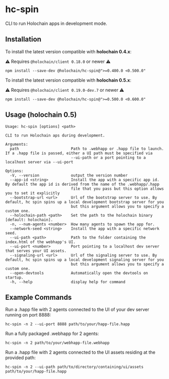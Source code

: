 # hc-spin

CLI to run Holochain apps in development mode.

## Installation

To install the latest version compatible with **holochain 0.4.x**:

⚠️ Requires `@holochain/client 0.18.0` or newer ⚠️

```
npm install --save-dev @holochain/hc-spin@">=0.400.0 <0.500.0"
```

To install the latest version compatible with **holochain 0.5.x**:

⚠️ Requires `@holochain/client 0.19.0-dev.7` or newer ⚠️

```
npm install --save-dev @holochain/hc-spin@">=0.500.0 <0.600.0"
```

## Usage (holochain 0.5)

```
Usage: hc-spin [options] <path>

CLI to run Holochain aps during development.

Arguments:
  path                       Path to .webhapp or .happ file to launch. If a .happ file is passed, either a UI path must be specified via
                             --ui-path or a port pointing to a localhost server via --ui-port

Options:
  -V, --version              output the version number
  --app-id <string>          Install the app with a specific app id. By default the app id is derived from the name of the .webhapp/.happ
                             file that you pass but this option allows you to set it explicitly
  --bootstrap-url <url>      Url of the bootstrap server to use. By default, hc spin spins up a local development bootstrap server for you
                             but this argument allows you to specify a custom one.
  --holochain-path <path>    Set the path to the holochain binary [default: holochain].
  -n, --num-agents <number>  How many agents to spawn the app for.
  --network-seed <string>    Install the app with a specific network seed.
  --ui-path <path>           Path to the folder containing the index.html of the webhapp's UI.
  --ui-port <number>         Port pointing to a localhost dev server that serves your UI assets.
  --signaling-url <url>      Url of the signaling server to use. By default, hc spin spins up a local development signaling server for you
                             but this argument allows you to specify a custom one.
  --open-devtools            Automatically open the devtools on startup.
  -h, --help                 display help for command
```

## Example Commands

Run a .happ file with 2 agents connected to the UI of your dev server running on port 8888:

```
hc-spin -n 2 --ui-port 8888 path/to/your/happ-file.happ
```

Run a fully packaged .webhapp for 2 agents:

```
hc-spin -n 2 path/to/your/webhapp-file.webhapp
```

Run a .happ file with 2 agents connected to the UI assets residing at the provided path:

```
hc-spin -n 2 --ui-path path/to/directory/containing/ui/assets path/to/your/happ-file.happ
```
